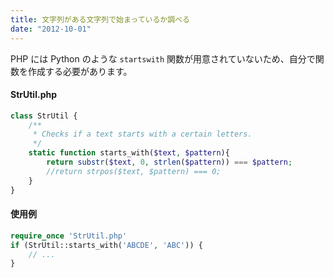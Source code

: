 ```yaml
---
title: 文字列がある文字列で始まっているか調べる
date: "2012-10-01"
---
```


PHP には Python のような `startswith` 関数が用意されていないため、自分で関数を作成する必要があります。

#### StrUtil.php

~~~ php
class StrUtil {
    /**
     * Checks if a text starts with a certain letters.
     */
    static function starts_with($text, $pattern){
        return substr($text, 0, strlen($pattern)) === $pattern;
        //return strpos($text, $pattern) === 0;
    }
}
~~~

#### 使用例

~~~ php
require_once 'StrUtil.php'
if (StrUtil::starts_with('ABCDE', 'ABC')) {
    // ...
}
~~~

